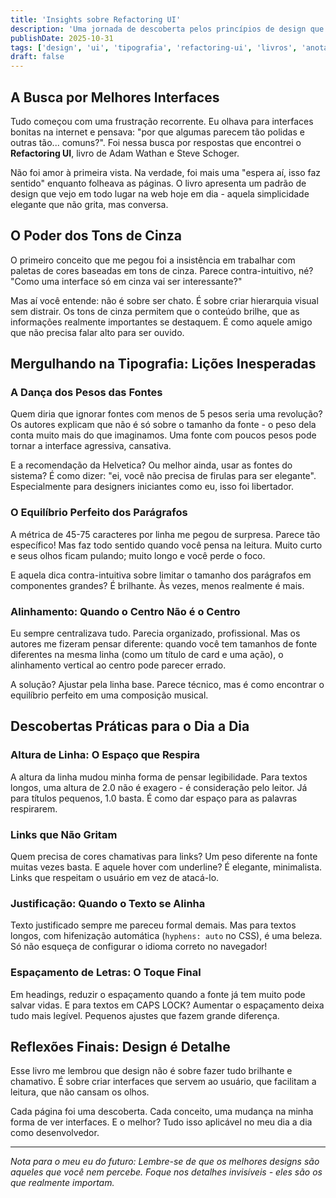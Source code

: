```yaml
---
title: 'Insights sobre Refactoring UI'
description: 'Uma jornada de descoberta pelos princípios de design que estão revolucionando minha forma de pensar interfaces. Anotações sobre como pequenos detalhes tipográficos podem transformar completamente a experiência do usuário.'
publishDate: 2025-10-31
tags: ['design', 'ui', 'tipografia', 'refactoring-ui', 'livros', 'anotações']
draft: false
---
```


## A Busca por Melhores Interfaces

Tudo começou com uma frustração recorrente. Eu olhava para interfaces bonitas na internet e pensava: "por que algumas parecem tão polidas e outras tão... comuns?". Foi nessa busca por respostas que encontrei o **Refactoring UI**, livro de Adam Wathan e Steve Schoger.

Não foi amor à primeira vista. Na verdade, foi mais uma "espera aí, isso faz sentido" enquanto folheava as páginas. O livro apresenta um padrão de design que vejo em todo lugar na web hoje em dia - aquela simplicidade elegante que não grita, mas conversa.

## O Poder dos Tons de Cinza

O primeiro conceito que me pegou foi a insistência em trabalhar com paletas de cores baseadas em tons de cinza. Parece contra-intuitivo, né? "Como uma interface só em cinza vai ser interessante?"

Mas aí você entende: não é sobre ser chato. É sobre criar hierarquia visual sem distrair. Os tons de cinza permitem que o conteúdo brilhe, que as informações realmente importantes se destaquem. É como aquele amigo que não precisa falar alto para ser ouvido.

## Mergulhando na Tipografia: Lições Inesperadas

### A Dança dos Pesos das Fontes

Quem diria que ignorar fontes com menos de 5 pesos seria uma revolução? Os autores explicam que não é só sobre o tamanho da fonte - o peso dela conta muito mais do que imaginamos. Uma fonte com poucos pesos pode tornar a interface agressiva, cansativa.

E a recomendação da Helvetica? Ou melhor ainda, usar as fontes do sistema? É como dizer: "ei, você não precisa de firulas para ser elegante". Especialmente para designers iniciantes como eu, isso foi libertador.

### O Equilíbrio Perfeito dos Parágrafos

A métrica de 45-75 caracteres por linha me pegou de surpresa. Parece tão específico! Mas faz todo sentido quando você pensa na leitura. Muito curto e seus olhos ficam pulando; muito longo e você perde o foco.

E aquela dica contra-intuitiva sobre limitar o tamanho dos parágrafos em componentes grandes? É brilhante. Às vezes, menos realmente é mais.

### Alinhamento: Quando o Centro Não é o Centro

Eu sempre centralizava tudo. Parecia organizado, profissional. Mas os autores me fizeram pensar diferente: quando você tem tamanhos de fonte diferentes na mesma linha (como um título de card e uma ação), o alinhamento vertical ao centro pode parecer errado.

A solução? Ajustar pela linha base. Parece técnico, mas é como encontrar o equilíbrio perfeito em uma composição musical.

## Descobertas Práticas para o Dia a Dia

### Altura de Linha: O Espaço que Respira

A altura da linha mudou minha forma de pensar legibilidade. Para textos longos, uma altura de 2.0 não é exagero - é consideração pelo leitor. Já para títulos pequenos, 1.0 basta. É como dar espaço para as palavras respirarem.

### Links que Não Gritam

Quem precisa de cores chamativas para links? Um peso diferente na fonte muitas vezes basta. E aquele hover com underline? É elegante, minimalista. Links que respeitam o usuário em vez de atacá-lo.

### Justificação: Quando o Texto se Alinha

Texto justificado sempre me pareceu formal demais. Mas para textos longos, com hifenização automática (`hyphens: auto` no CSS), é uma beleza. Só não esqueça de configurar o idioma correto no navegador!

### Espaçamento de Letras: O Toque Final

Em headings, reduzir o espaçamento quando a fonte já tem muito pode salvar vidas. E para textos em CAPS LOCK? Aumentar o espaçamento deixa tudo mais legível. Pequenos ajustes que fazem grande diferença.

## Reflexões Finais: Design é Detalhe

Esse livro me lembrou que design não é sobre fazer tudo brilhante e chamativo. É sobre criar interfaces que servem ao usuário, que facilitam a leitura, que não cansam os olhos.

Cada página foi uma descoberta. Cada conceito, uma mudança na minha forma de ver interfaces. E o melhor? Tudo isso aplicável no meu dia a dia como desenvolvedor.

---

_Nota para o meu eu do futuro: Lembre-se de que os melhores designs são aqueles que você nem percebe. Foque nos detalhes invisíveis - eles são os que realmente importam._
